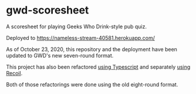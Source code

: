 # gwd-scoresheet

A scoresheet for playing Geeks Who Drink-style pub quiz.

Deployed to <https://nameless-stream-40581.herokuapp.com/>

As of October 23, 2020, this repository and the deployment have been updated to GWD's new seven-round format.

This project has also been refactored [using Typescript](https://github.com/TomGower/gwd-typescript) and separately [using Recoil](https://github.com/TomGower/gwd-recoil).

Both of those refactorings were done using the old eight-round format.
